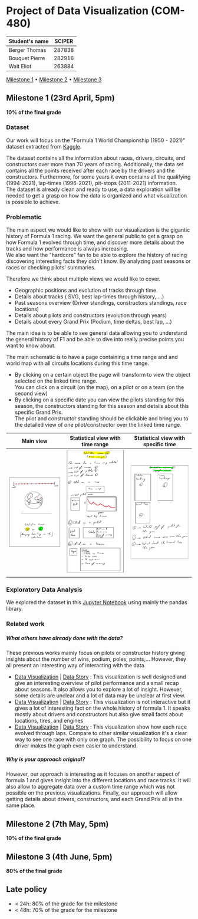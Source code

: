 # Project of Data Visualization (COM-480)

| Student's name | SCIPER |
| -------------- | ------ |
| Berger Thomas | 287838 |
| Bouquet Pierre | 282916 |
| Walt Eliot | 263884 |

[Milestone 1](#milestone-1) • [Milestone 2](#milestone-2) • [Milestone 3](#milestone-3)

## Milestone 1 (23rd April, 5pm)

**10% of the final grade**

### Dataset

Our work will focus on the "Formula 1 World Championship (1950 - 2021)" dataset extracted from [Kaggle](https://www.kaggle.com/rohanrao/formula-1-world-championship-1950-2020).

The dataset contains all the information about races, drivers, circuits, and constructors over more than 70 years of racing. Additionally, the data set contains all the points received after each race by the drivers and the constructors. Furthermore, for some years it even contains all the qualifying (1994-2021), lap-times (1996-2021), pit-stops (2011-2021) information.<br>
The dataset is already clean and ready to use, a data exploration will be needed to get a grasp on how the data is organized and what visualization is possible to achieve.
 

### Problematic

The main aspect we would like to show with our visualization is the gigantic history of Formula 1 racing. We want the general public to get a grasp on how Formula 1 evolved through time, and discover more details about the tracks and how performance is always increasing.<br>
We also want the "hardcore" fan to be able to explore the history of racing discovering interesting facts they didn't know. By analyzing past seasons or races or checking pilots' summaries.

Therefore we think about multiple views we would like to cover.
 - Geographic positions and evolution of tracks through time.
 - Details about tracks ( SVG, best lap-times through history, ...)
 - Past seasons overview (Driver standings, constructors standings, race locations)
 - Details about pilots and constructors (evolution through years)
 - Details about every Grand Prix (Podium, time deltas, best lap, ...)

The main idea is to be able to see general data allowing you to understand the general history of F1 and be able to dive into really precise points you want to know about.

The main schematic is to have a page containing a time range and and world map with all circuits locations during this time range.<br>
 - By clicking on a certain object the page will transform to view the object selected on the linked time range. <br>You can click on a circuit (on the map), on a pilot or on a team (on the second view)<br>
 - By clicking on a specific date you can view the pilots standing for this season, the constructors standing for this season and details about this specific Grand Prix.<br>The pilot and constructor standing should be clickable and bring you to the detailed view of one pilot/constructor over the linked time range.<br>

<p align="center">

| Main view | Statistical view with time range | Statistical view with specific time |
| :---------------: | :--------------------------------------------------: | :------------------------------------------------------: |
| <img src="/Images/Main_view.jpeg" width="300" > | <img src="/Images/Stat_View_time_range.jpeg" width="300" > | <img src="/Images/Stat_View_specific_time.jpeg" width="300" > |

</p>

### Exploratory Data Analysis

We explored the dataset in this [Jupyter Notebook](/Milestone_1/Exploratory_Data_Analysis.ipynb) using mainly the pandas library.  

### Related work

##### What others have already done with the data?

These previous works mainly focus on pilots or constructor history giving insights about the number of wins, podium, poles, points,... However, they all present an interesting way of interacting with the data.
 - [Data Visualization](https://f1-goat.herokuapp.com/#!/dashboard) | [Data Story](https://jasonjpaul.squarespace.com/formula-1-data-vis) : This visualization is well designed and give an interesting overview of pilot performance and a small recap about seasons. It also allows you to explore a lot of insight. However, some details are unclear and a lot of data may be unclear at first view.
 - [Data Visualization](https://public.tableau.com/en-us/gallery/visual-history-formula-1) | [Data Story](https://public.tableau.com/en-us/s/blog/2019/07/behind-viz-james-smith-talks-illustrator-tableau-public-and-formula-1) : This visualization is not interactive but it gives a lot of interesting fact on the whole history of formula 1. It speaks mostly about drivers and constructors but also give small facts about locations, tires, and engines
 - [Data Visualization](https://davidor.github.io/formula1-lap-charts/#/) | [Data Story](https://github.com/davidor/formula1-lap-charts) : This visualization show how each race evolved through laps. Compare to other similar visualization it's a clear way to see one race with only one graph. The possibility to focus on one driver makes the graph even easier to understand.

##### Why is your approach original?
However, our approach is interesting as it focuses on another aspect of formula 1 and gives insight into the different locations and race tracks. It will also allow to aggregate data over a custom time range which was not possible on the previous visualizations. Finally, our approach will allow getting details about drivers, constructors, and each Grand Prix all in the same place.


## Milestone 2 (7th May, 5pm)

**10% of the final grade**


## Milestone 3 (4th June, 5pm)

**80% of the final grade**


## Late policy

- < 24h: 80% of the grade for the milestone
- < 48h: 70% of the grade for the milestone

